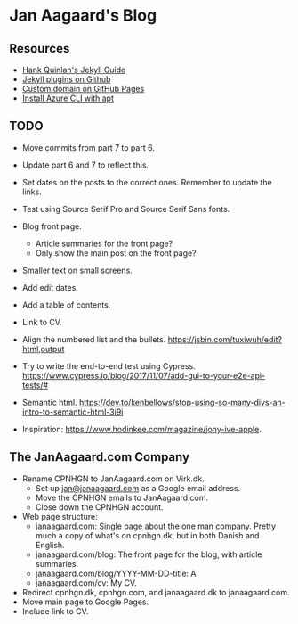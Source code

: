 # Jan Aagaard's Blog

## Resources

- [Hank Quinlan's Jekyll Guide](http://jmcglone.com/guides/github-pages/)
- [Jekyll plugins on Github](https://help.github.com/en/articles/configuring-jekyll-plugins)
- [Custom domain on GitHub Pages](https://help.github.com/en/articles/using-a-custom-domain-with-github-pages)
- [Install Azure CLI with apt](https://docs.microsoft.com/en-us/cli/azure/install-azure-cli-apt?view=azure-cli-latest)

## TODO

- Move commits from part 7 to part 6.
- Update part 6 and 7 to reflect this.
- Set dates on the posts to the correct ones. Remember to update the links.
- Test using Source Serif Pro and Source Serif Sans fonts.
- Blog front page.

  - Article summaries for the front page?
  - Only show the main post on the front page?

- Smaller text on small screens.
- Add edit dates.
- Add a table of contents.
- Link to CV.
- Align the numbered list and the bullets. <https://jsbin.com/tuxiwuh/edit?html,output>
- Try to write the end-to-end test using Cypress. <https://www.cypress.io/blog/2017/11/07/add-gui-to-your-e2e-api-tests/#>
- Semantic html. <https://dev.to/kenbellows/stop-using-so-many-divs-an-intro-to-semantic-html-3i9i>
- Inspiration: <https://www.hodinkee.com/magazine/jony-ive-apple>.

## The JanAagaard.com Company

- Rename CPNHGN to JanAagaard.com on Virk.dk.
  - Set up jan@janaagaard.com as a Google email address.
  - Move the CPNHGN emails to JanAagaard.com.
  - Close down the CPNHGN account.
- Web page structure:
  - janaagaard.com: Single page about the one man company. Pretty much a copy of what's on cpnhgn.dk, but in both Danish and English.
  - janaagaard.com/blog: The front page for the blog, with article summaries.
  - janaagaard.com/blog/YYYY-MM-DD-title: A
  - janaagaard.com/cv: My CV.
- Redirect cpnhgn.dk, cpnhgn.com, and janaagaard.dk to janaagaard.com.
- Move main page to Google Pages.
- Include link to CV.
